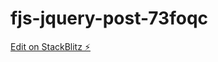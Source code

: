 # fjs-jquery-post-73foqc

[Edit on StackBlitz ⚡️](https://stackblitz.com/edit/fjs-jquery-post-73foqc)